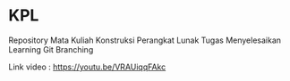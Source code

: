 # KPL
Repository Mata Kuliah Konstruksi Perangkat Lunak
Tugas Menyelesaikan Learning Git Branching

Link video : https://youtu.be/VRAUiqqFAkc

